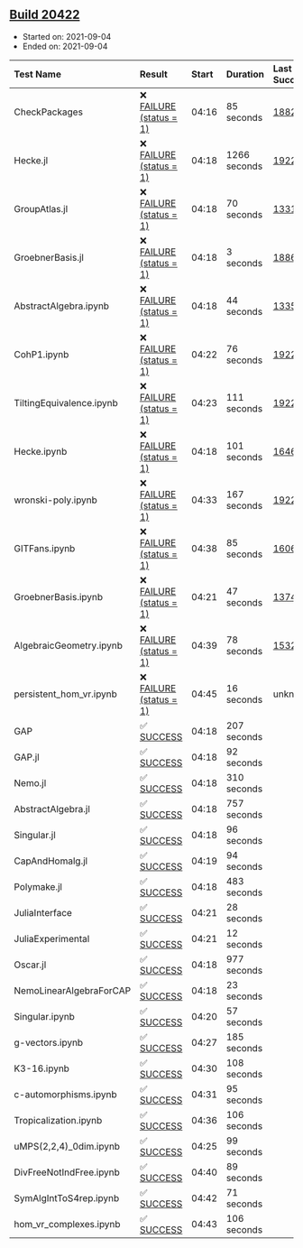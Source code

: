 ## [Build 20422](https://oscarci.mathematik.uni-kl.de/job/oscar/20422/)

* Started on: 2021-09-04
* Ended on: 2021-09-04

| Test Name    | Result | Start | Duration | Last Success | First Failure |
|:-------------|:-------|:------|:---------|:-------------|:--------------|
| CheckPackages | ❌ [FAILURE (status = 1)](https://oscarci.mathematik.uni-kl.de/job/oscar/20422/artifact/logs/build-20422/CheckPackages.log) | 04:16 | 85 seconds | [18822](https://oscarci.mathematik.uni-kl.de/job/oscar/18822/) | [18823](https://oscarci.mathematik.uni-kl.de/job/oscar/18823/) |
| Hecke.jl | ❌ [FAILURE (status = 1)](https://oscarci.mathematik.uni-kl.de/job/oscar/20422/artifact/logs/build-20422/Hecke.jl.log) | 04:18 | 1266 seconds | [19222](https://oscarci.mathematik.uni-kl.de/job/oscar/19222/) | [20152](https://oscarci.mathematik.uni-kl.de/job/oscar/20152/) |
| GroupAtlas.jl | ❌ [FAILURE (status = 1)](https://oscarci.mathematik.uni-kl.de/job/oscar/20422/artifact/logs/build-20422/GroupAtlas.jl.log) | 04:18 | 70 seconds | [13311](https://oscarci.mathematik.uni-kl.de/job/oscar/13311/) | [13312](https://oscarci.mathematik.uni-kl.de/job/oscar/13312/) |
| GroebnerBasis.jl | ❌ [FAILURE (status = 1)](https://oscarci.mathematik.uni-kl.de/job/oscar/20422/artifact/logs/build-20422/GroebnerBasis.jl.log) | 04:18 | 3 seconds | [18864](https://oscarci.mathematik.uni-kl.de/job/oscar/18864/) | [18865](https://oscarci.mathematik.uni-kl.de/job/oscar/18865/) |
| AbstractAlgebra.ipynb | ❌ [FAILURE (status = 1)](https://oscarci.mathematik.uni-kl.de/job/oscar/20422/artifact/logs/build-20422/AbstractAlgebra.ipynb.log) | 04:18 | 44 seconds | [13355](https://oscarci.mathematik.uni-kl.de/job/oscar/13355/) | [13356](https://oscarci.mathematik.uni-kl.de/job/oscar/13356/) |
| CohP1.ipynb | ❌ [FAILURE (status = 1)](https://oscarci.mathematik.uni-kl.de/job/oscar/20422/artifact/logs/build-20422/CohP1.ipynb.log) | 04:22 | 76 seconds | [19222](https://oscarci.mathematik.uni-kl.de/job/oscar/19222/) | [20152](https://oscarci.mathematik.uni-kl.de/job/oscar/20152/) |
| TiltingEquivalence.ipynb | ❌ [FAILURE (status = 1)](https://oscarci.mathematik.uni-kl.de/job/oscar/20422/artifact/logs/build-20422/TiltingEquivalence.ipynb.log) | 04:23 | 111 seconds | [19222](https://oscarci.mathematik.uni-kl.de/job/oscar/19222/) | [20152](https://oscarci.mathematik.uni-kl.de/job/oscar/20152/) |
| Hecke.ipynb | ❌ [FAILURE (status = 1)](https://oscarci.mathematik.uni-kl.de/job/oscar/20422/artifact/logs/build-20422/Hecke.ipynb.log) | 04:18 | 101 seconds | [16463](https://oscarci.mathematik.uni-kl.de/job/oscar/16463/) | [16464](https://oscarci.mathematik.uni-kl.de/job/oscar/16464/) |
| wronski-poly.ipynb | ❌ [FAILURE (status = 1)](https://oscarci.mathematik.uni-kl.de/job/oscar/20422/artifact/logs/build-20422/wronski-poly.ipynb.log) | 04:33 | 167 seconds | [19222](https://oscarci.mathematik.uni-kl.de/job/oscar/19222/) | [20152](https://oscarci.mathematik.uni-kl.de/job/oscar/20152/) |
| GITFans.ipynb | ❌ [FAILURE (status = 1)](https://oscarci.mathematik.uni-kl.de/job/oscar/20422/artifact/logs/build-20422/GITFans.ipynb.log) | 04:38 | 85 seconds | [16068](https://oscarci.mathematik.uni-kl.de/job/oscar/16068/) | [16069](https://oscarci.mathematik.uni-kl.de/job/oscar/16069/) |
| GroebnerBasis.ipynb | ❌ [FAILURE (status = 1)](https://oscarci.mathematik.uni-kl.de/job/oscar/20422/artifact/logs/build-20422/GroebnerBasis.ipynb.log) | 04:21 | 47 seconds | [13748](https://oscarci.mathematik.uni-kl.de/job/oscar/13748/) | [13749](https://oscarci.mathematik.uni-kl.de/job/oscar/13749/) |
| AlgebraicGeometry.ipynb | ❌ [FAILURE (status = 1)](https://oscarci.mathematik.uni-kl.de/job/oscar/20422/artifact/logs/build-20422/AlgebraicGeometry.ipynb.log) | 04:39 | 78 seconds | [15322](https://oscarci.mathematik.uni-kl.de/job/oscar/15322/) | [15323](https://oscarci.mathematik.uni-kl.de/job/oscar/15323/) |
| persistent_hom_vr.ipynb | ❌ [FAILURE (status = 1)](https://oscarci.mathematik.uni-kl.de/job/oscar/20422/artifact/logs/build-20422/persistent_hom_vr.ipynb.log) | 04:45 | 16 seconds | unknown | unknown |
| GAP | ✅ [SUCCESS](https://oscarci.mathematik.uni-kl.de/job/oscar/20422/artifact/logs/build-20422/GAP.log) | 04:18 | 207 seconds |  |  |
| GAP.jl | ✅ [SUCCESS](https://oscarci.mathematik.uni-kl.de/job/oscar/20422/artifact/logs/build-20422/GAP.jl.log) | 04:18 | 92 seconds |  |  |
| Nemo.jl | ✅ [SUCCESS](https://oscarci.mathematik.uni-kl.de/job/oscar/20422/artifact/logs/build-20422/Nemo.jl.log) | 04:18 | 310 seconds |  |  |
| AbstractAlgebra.jl | ✅ [SUCCESS](https://oscarci.mathematik.uni-kl.de/job/oscar/20422/artifact/logs/build-20422/AbstractAlgebra.jl.log) | 04:18 | 757 seconds |  |  |
| Singular.jl | ✅ [SUCCESS](https://oscarci.mathematik.uni-kl.de/job/oscar/20422/artifact/logs/build-20422/Singular.jl.log) | 04:18 | 96 seconds |  |  |
| CapAndHomalg.jl | ✅ [SUCCESS](https://oscarci.mathematik.uni-kl.de/job/oscar/20422/artifact/logs/build-20422/CapAndHomalg.jl.log) | 04:19 | 94 seconds |  |  |
| Polymake.jl | ✅ [SUCCESS](https://oscarci.mathematik.uni-kl.de/job/oscar/20422/artifact/logs/build-20422/Polymake.jl.log) | 04:18 | 483 seconds |  |  |
| JuliaInterface | ✅ [SUCCESS](https://oscarci.mathematik.uni-kl.de/job/oscar/20422/artifact/logs/build-20422/JuliaInterface.log) | 04:21 | 28 seconds |  |  |
| JuliaExperimental | ✅ [SUCCESS](https://oscarci.mathematik.uni-kl.de/job/oscar/20422/artifact/logs/build-20422/JuliaExperimental.log) | 04:21 | 12 seconds |  |  |
| Oscar.jl | ✅ [SUCCESS](https://oscarci.mathematik.uni-kl.de/job/oscar/20422/artifact/logs/build-20422/Oscar.jl.log) | 04:18 | 977 seconds |  |  |
| NemoLinearAlgebraForCAP | ✅ [SUCCESS](https://oscarci.mathematik.uni-kl.de/job/oscar/20422/artifact/logs/build-20422/NemoLinearAlgebraForCAP.log) | 04:18 | 23 seconds |  |  |
| Singular.ipynb | ✅ [SUCCESS](https://oscarci.mathematik.uni-kl.de/job/oscar/20422/artifact/logs/build-20422/Singular.ipynb.log) | 04:20 | 57 seconds |  |  |
| g-vectors.ipynb | ✅ [SUCCESS](https://oscarci.mathematik.uni-kl.de/job/oscar/20422/artifact/logs/build-20422/g-vectors.ipynb.log) | 04:27 | 185 seconds |  |  |
| K3-16.ipynb | ✅ [SUCCESS](https://oscarci.mathematik.uni-kl.de/job/oscar/20422/artifact/logs/build-20422/K3-16.ipynb.log) | 04:30 | 108 seconds |  |  |
| c-automorphisms.ipynb | ✅ [SUCCESS](https://oscarci.mathematik.uni-kl.de/job/oscar/20422/artifact/logs/build-20422/c-automorphisms.ipynb.log) | 04:31 | 95 seconds |  |  |
| Tropicalization.ipynb | ✅ [SUCCESS](https://oscarci.mathematik.uni-kl.de/job/oscar/20422/artifact/logs/build-20422/Tropicalization.ipynb.log) | 04:36 | 106 seconds |  |  |
| uMPS(2,2,4)_0dim.ipynb | ✅ [SUCCESS](https://oscarci.mathematik.uni-kl.de/job/oscar/20422/artifact/logs/build-20422/uMPS-2-2-4-_0dim.ipynb.log) | 04:25 | 99 seconds |  |  |
| DivFreeNotIndFree.ipynb | ✅ [SUCCESS](https://oscarci.mathematik.uni-kl.de/job/oscar/20422/artifact/logs/build-20422/DivFreeNotIndFree.ipynb.log) | 04:40 | 89 seconds |  |  |
| SymAlgIntToS4rep.ipynb | ✅ [SUCCESS](https://oscarci.mathematik.uni-kl.de/job/oscar/20422/artifact/logs/build-20422/SymAlgIntToS4rep.ipynb.log) | 04:42 | 71 seconds |  |  |
| hom_vr_complexes.ipynb | ✅ [SUCCESS](https://oscarci.mathematik.uni-kl.de/job/oscar/20422/artifact/logs/build-20422/hom_vr_complexes.ipynb.log) | 04:43 | 106 seconds |  |  |
